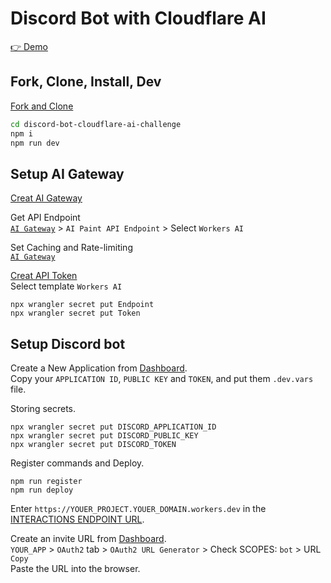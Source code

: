 # Discord Bot with Cloudflare AI

[👉 Demo](https://discord.com/oauth2/authorize?client_id=1227951760539258880&permissions=0&scope=bot)

## Fork, Clone, Install, Dev

[Fork and Clone](https://docs.github.com/en/pull-requests/collaborating-with-pull-requests/working-with-forks/fork-a-repo)

```sh
cd discord-bot-cloudflare-ai-challenge
npm i
npm run dev
```

## Setup AI Gateway

[Creat AI Gateway](https://developers.cloudflare.com/ai-gateway/get-started/creating-gateway/)

Get API Endpoint  
[`AI Gateway`](https://dash.cloudflare.com/?to=/:ai/ai-gateway/settings) > `AI Paint API Endpoint` > Select `Workers AI`

Set Caching and Rate-limiting  
[`AI Gateway`](https://dash.cloudflare.com/?to=/:ai/ai-gateway/settings)

[Creat API Token](https://dash.cloudflare.com/profile/api-tokens)  
Select template `Workers AI`

```shell
npx wrangler secret put Endpoint
npx wrangler secret put Token
```

## Setup Discord bot

Create a New Application from [Dashboard](https://discord.com/developers/applications).  
Copy your `APPLICATION ID`, `PUBLIC KEY` and `TOKEN`, and put them `.dev.vars` file.

Storing secrets.

```shell
npx wrangler secret put DISCORD_APPLICATION_ID
npx wrangler secret put DISCORD_PUBLIC_KEY
npx wrangler secret put DISCORD_TOKEN
```

Register commands and Deploy.

```shell
npm run register
npm run deploy
```

Enter `https://YOUER_PROJECT.YOUER_DOMAIN.workers.dev` in the [INTERACTIONS ENDPOINT URL](https://discord.com/developers/applications).

Create an invite URL from [Dashboard](https://discord.com/developers/applications).  
`YOUR_APP` > `OAuth2` tab > `OAuth2 URL Generator` > Check SCOPES: `bot` > URL `Copy`  
Paste the URL into the browser.
